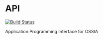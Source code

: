 API
===

[![Build Status](https://travis-ci.org/OSSIA/API.svg)](https://travis-ci.org/OSSIA/API)

Application Programming Interface for OSSIA
